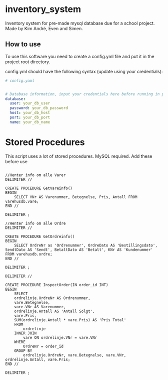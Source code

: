# inventory_system
Inventory system for pre-made mysql database due for a school project.
Made by Kim André, Even and Simen.


## How to use
To use this software you need to create a config.yml file and put it in the project root directory.

config.yml should have the following syntax (update using your credentials): 
```yaml
# config.yaml


# Database information, input your credentials here before running in production!
database:
  user: your_db_user
  password: your_db_password
  host: your_db_host
  port: your_db_port
  name: your_db_name

  ```

# Stored Procedures

This script uses a lot of stored procedures. MySQL required. Add these before use

```mysql

//Henter info om alle Varer
DELIMITER //

CREATE PROCEDURE GetVareinfo()
BEGIN
	SELECT VNr AS Varenummer, Betegnelse, Pris, Antall FROM varehusdb.vare;
END //

DELIMITER ;

//Henter info om alle Ordre
DELIMITER //

CREATE PROCEDURE GetOrdreinfo()
BEGIN
	SELECT OrdreNr as 'Ordrenummer', OrdreDato AS 'Bestillingsdato', SendtDato AS 'Sendt', BetaltDato AS 'Betalt', KNr AS 'Kundenummer' FROM varehusdb.ordre;
END //

DELIMITER ;

DELIMITER //

CREATE PROCEDURE InspectOrder(IN order_id INT)
BEGIN
	SELECT 
    ordrelinje.OrdreNr AS Ordrenummer, 
    vare.Betegnelse, 
    vare.VNr AS Varenummer, 
    ordrelinje.Antall AS 'Antall Solgt', 
    vare.Pris, 
    SUM(ordrelinje.Antall * vare.Pris) AS 'Pris Total' 
	FROM 
		ordrelinje
	INNER JOIN 
		vare ON ordrelinje.VNr = vare.VNr 
	WHERE 
		OrdreNr = order_id
	GROUP BY 
		ordrelinje.OrdreNr, vare.Betegnelse, vare.VNr, ordrelinje.Antall, vare.Pris;
END //

DELIMITER ;
